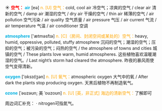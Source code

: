 ☀ <font color="red">**空气：**</font>
<font color="sky blue">**air**</font> [eə] 
<font color="orange">n. [U] 空气：</font>cold, cool air 冷空气；凉爽的空气 / clear air 清新的空气 / damp air 潮湿的空气 / dry air 干燥的空气 / thin air 稀薄的空气 / air pollution 空气污染 / air quality 空气质量 / air pressure 气压 / air current 气流 / air temperature 气温 / air conditioner 空调

<font color="sky blue">**atmosphere**</font> ['ætməsfɪə] 
<font color="orange">n. [C]（房间、封闭空间或某处的）空气：</font>heavy, humid, oppressive, polluted, stuffy atmosphere 沉闷的空气；潮湿的空气；压抑的空气；被污染的空气；闷热的空气 / the atmosphere of towns and cities 城镇的空气 / These plants love warm, humid atmospheres. 这些植物喜欢温暖潮湿的空气。/ Last night’s storm had cleared the atmosphere. 昨夜的暴风雨使空气变得清新。

<font color="sky blue">**oxygen**</font> ['ɒksɪdӡən] 
<font color="orange">n. [U] 氧气：</font>atmospheric oxygen 大气中的氧 / After dark the plants stop producing oxygen. 天黑后植物不再制造氧气。
           
<font color="sky blue">**ozone**</font> [ˈəʊzəʊn; 美 ˈoʊzoʊn]
<font color="orange">n. [U] [英，非正式] 海边的清新空气：</font>了解即可

周边词汇补充：
· nitrogen可指氮气。

